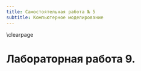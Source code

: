 ```yaml
---
title: Самостоятельная работа № 5
subtitle: Компьютерное моделирование
---
```

\clearpage

# Лабораторная работа 9.

<!-- не получилось установить (скомпилировать) scicos -->
